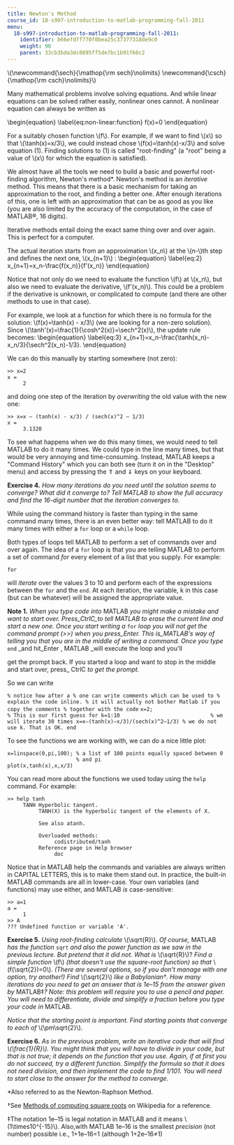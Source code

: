 ```yaml
---
title: Newton's Method
course_id: 18-s997-introduction-to-matlab-programming-fall-2011
menu:
  18-s997-introduction-to-matlab-programming-fall-2011:
    identifier: b66efdff770f0bea25c37377318de9c0
    weight: 90
    parent: 33cb3bda3dc0895ff5de7bc1b91f60c2
---
```

\\(\\newcommand{\\sech}{\\mathop{\\rm sech}\\nolimits} \\newcommand{\\csch}{\\mathop{\\rm csch}\\nolimits}\\)

Many mathematical problems involve solving equations. And while linear equations can be solved rather easily, nonlinear ones cannot. A nonlinear equation can always be written as

\\begin{equation} \\label{eq:non-linear:function} f(x)=0 \\end{equation}

For a suitably chosen function \\(f\\). For example, if we want to find \\(x\\) so that \\(\\tanh(x)=x/3\\), we could instead chose \\(f(x)=\\tanh(x)-x/3\\) and solve equation (1). Finding solutions to (1) is called "root-finding" (a "root" being a value of \\(x\\) for which the equation is satisfied).

We almost have all the tools we need to build a basic and powerful root-finding algorithm, Newton's method\*. Newton's method is an _iterative_ method. This means that there is a basic mechanism for taking an approximation to the root, and finding a better one. After enough iterations of this, one is left with an approximation that can be as good as you like (you are also limited by the accuracy of the computation, in the case of MATLAB®, 16 digits).

Iterative methods entail doing the exact same thing over and over again. This is perfect for a computer.

The actual iteration starts from an approximation \\(x\_n\\) at the \\(n-\\)th step and defines the next one, \\(x\_{n+1}\\) : \\begin{equation} \\label{eq:2} x\_{n+1}=x\_n-\\frac{f(x\_n)}{f'(x\_n)} \\end{equation}

Notice that not only do we need to evaluate the function \\(f\\) at \\(x\_n\\), but also we need to evaluate the derivative, \\(f'(x\_n)\\). This could be a problem if the derivative is unknown, or complicated to compute (and there are other methods to use in that case).

For example, we look at a function for which there is no formula for the solution: \\(f(x)=\\tanh(x) - x/3\\) (we are looking for a non-zero solution). Since \\(\\tanh'(x)=\\frac{1}{\\cosh^2(x)}=\\sech^2(x)\\), the update rule becomes: \\begin{equation} \\label{eq:3} x\_{n+1}=x\_n-\\frac{\\tanh(x\_n)-x\_n/3}{\\sech^2(x\_n)-1/3}. \\end{equation}

We can do this manually by starting somewhere (not zero):

    >> x=2
    x =
         2

and doing one step of the iteration by _overwriting_ the old value with the new one:

    >> x=x – (tanh(x) - x/3) / (sech(x)^2 – 1/3)
    x =
         3.1320

To see what happens when we do this many times, we would need to tell MATLAB to do it many times. We could type in the line many times, but that would be very annoying and time-consuming. Instead, MATLAB keeps a "Command History" which you can both see (turn it on in the "Desktop" menu) and access by pressing the ⇑ and ⇓ keys on your keyboard.

**Exercise 4.** _How many iterations do you need until the solution seems to converge? What did it converge to? Tell MATLAB to show the full accuracy and find the 16-digit number that the iteration converges to._

While using the command history is faster than typing in the same command many times, there is an even better way: tell MATLAB to do it many times with either a `for` loop or a `while` loop.

Both types of loops tell MATLAB to perform a set of commands over and over again. The idea of a `for` loop is that you are telling MATLAB to perform a set of command _for_ every element of a list that you supply. For example:

    for

will _iterate_ over the values 3 to 10 and perform each of the expressions between the `for` and the `end`. At each iteration, the variable, k in this case (but can be whatever) will be assigned the appropriate value.

**Note 1.** _When you type code into_ MATLAB _you might make a mistake and want to start over. Press_CtrlC_to tell MATLAB to erase the current line and start a new one. Once you start writing a_ `for` _loop you will not get the command prompt (>>) when you press_Enter. _This is_MATLAB_'s way of telling you that you are in the middle of writing a command. Once you type_ `end` _and hit_Enter , MATLAB _will execute the loop and you'll  
  
get the prompt back. If you started a loop and want to stop in the middle and start over, press_ CtrlC _to get the prompt._

So we can write

`% notice how after a % one can write comments which can be used to
% explain the code inline.
% it will actually not bother Matlab if you copy the comments
% together with the code`
`x=2;                                   % This is our first guess
for k=1:10                             % we will iterate 30 times
     x=x–(tanh(x)–x/3)/(sech(x)^2–1/3) % we do not use k. That is OK.
end`

To see the functions we are working with, we can do a nice little plot:

    x=linspace(0,pi,100); % a list of 100 points equally spaced between 0
                          % and pi
    plot(x,tanh(x),x,x/3) 

You can read more about the functions we used today using the `help` command. For example:

    >> help tanh
         TANH Hyperbolic tangent.
              TANH(X) is the hyperbolic tangent of the elements of X.
    
              See also atanh.
    
              Overloaded methods:
                   codistributed/tanh
              Reference page in Help browser
                   doc 

Notice that in MATLAB help the commands and variables are always written in CAPITAL LETTERS, this is to make them stand out. In practice, the built-in MATLAB commands are all in lower-case. Your own variables (and functions) may use either, and MATLAB _is_ case-sensitive:

    >> a=1
    a =
         1
    >> A
    ??? Undefined function or variable 'A'.

**Exercise 5.** _Using root-finding calculate_ \\(\\sqrt{R}\\). _Of course,_ MATLAB _has the function_ `sqrt` _and also the power function as we saw in the previous lecture. But pretend that it did not. What is_ \\(\\sqrt{R}\\)? _Find a simple function_ \\(f\\) _(that doesn't use the square-root function) so that_ \\(f(\\sqrt{2})=0\\). _(There are several options, so if you don't manage with one option, try another!) Find_ \\(\\sqrt{2}\\) _like a Babylonian†. How many iterations do you need to get an answer that is 1e–15 from the answer given by_ MATLAB‡_? Note: this problem will require you to use a pencil and paper. You will need to differentiate, divide and simplify a fraction_ before _you type your code in_ MATLAB.

_Notice that the starting point is important. Find starting points that converge to each of_ \\(\\pm\\sqrt{2}\\).

**Exercise 6.** _As in the previous problem, write an iterative code that will find \\(\\frac{1}{R}\\). You might think that you will have to divide in your code, but that is not true; it depends on the function that you use. Again, if at first you do not succeed, try a different function. Simplify the formula so that it does not need division, and then implement the code to find 1/101. You will need to start close to the answer for the method to converge._

\*Also referred to as the Newton-Raphson Method.

†See [Methods of computing square roots](http://en.wikipedia.org/wiki/Methods_of_computing_square_roots) on Wikipedia for a reference.

‡The notation 1e–15 is legal notation in MATLAB and it means \\(1\\times10^{-15}\\). Also,with MATLAB 1e–16 is the smallest _precision_ (not number) possible i.e., 1+1e–16=1 (although 1+2e–16≠1)